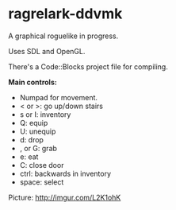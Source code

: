 ragrelark-ddvmk
===============

A graphical roguelike in progress.

Uses SDL and OpenGL.

There's a Code::Blocks project file for compiling.

__Main controls:__
* Numpad for movement.
* < or >: go up/down stairs
* s or I: inventory
* Q: equip
* U: unequip
* d: drop
* , or G: grab
* e: eat
* C: close door
* ctrl: backwards in inventory
* space: select

Picture: http://imgur.com/L2K1ohK
